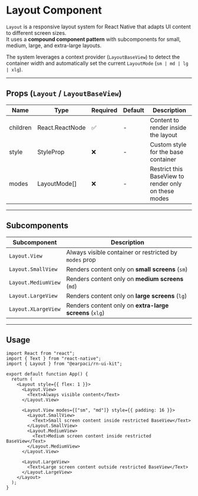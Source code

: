 # Layout Component

`Layout` is a responsive layout system for React Native that adapts UI content to different screen sizes.  
It uses a **compound component pattern** with subcomponents for small, medium, large, and extra-large layouts.

The system leverages a context provider (`LayoutBaseView`) to detect the container width and automatically set the current `LayoutMode` (`sm | md | lg | xlg`).

---

## Props (`Layout` / `LayoutBaseView`)

| Name     | Type                 | Required | Default | Description                                          |
| -------- | -------------------- | -------- | ------- | ---------------------------------------------------- |
| children | React.ReactNode      | ✅       | -       | Content to render inside the layout                  |
| style    | StyleProp<ViewStyle> | ❌       | -       | Custom style for the base container                  |
| modes    | LayoutMode[]         | ❌       | -       | Restrict this BaseView to render only on these modes |

---

## Subcomponents

| Subcomponent        | Description                                             |
| ------------------- | ------------------------------------------------------- |
| `Layout.View`       | Always visible container or restricted by `modes` prop  |
| `Layout.SmallView`  | Renders content only on **small screens** (`sm`)        |
| `Layout.MediumView` | Renders content only on **medium screens** (`md`)       |
| `Layout.LargeView`  | Renders content only on **large screens** (`lg`)        |
| `Layout.XLargeView` | Renders content only on **extra-large screens** (`xlg`) |

---

## Usage

```tsx
import React from "react";
import { Text } from "react-native";
import { Layout } from "@earpaci/rn-ui-kit";

export default function App() {
  return (
    <Layout style={{ flex: 1 }}>
      <Layout.View>
        <Text>Always visible content</Text>
      </Layout.View>

      <Layout.View modes={["sm", "md"]} style={{ padding: 16 }}>
        <Layout.SmallView>
          <Text>Small screen content inside restricted BaseView</Text>
        </Layout.SmallView>
        <Layout.MediumView>
          <Text>Medium screen content inside restricted BaseView</Text>
        </Layout.MediumView>
      </Layout.View>

      <Layout.LargeView>
        <Text>Large screen content outside restricted BaseView</Text>
      </Layout.LargeView>
    </Layout>
  );
}
```
